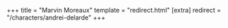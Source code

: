 +++
title = "Marvin Moreaux"
template = "redirect.html"
[extra]
redirect = "/characters/andrei-delarde"
+++

